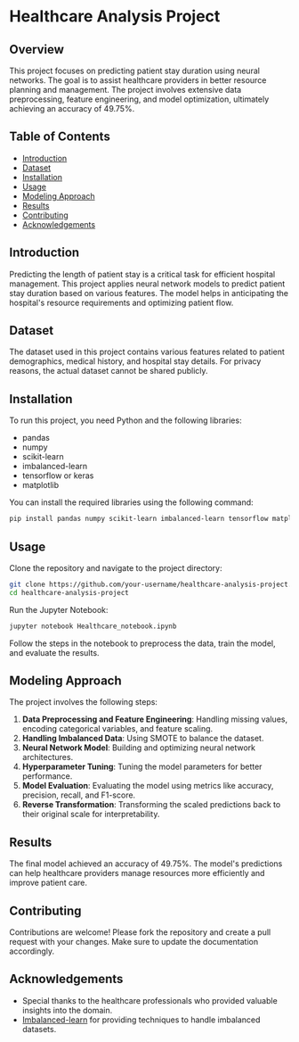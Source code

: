 # Healthcare Analysis Project

## Overview
This project focuses on predicting patient stay duration using neural networks. The goal is to assist healthcare providers in better resource planning and management. The project involves extensive data preprocessing, feature engineering, and model optimization, ultimately achieving an accuracy of 49.75%.

## Table of Contents
- [Introduction](#introduction)
- [Dataset](#dataset)
- [Installation](#installation)
- [Usage](#usage)
- [Modeling Approach](#modeling-approach)
- [Results](#results)
- [Contributing](#contributing)
- [Acknowledgements](#acknowledgements)

## Introduction
Predicting the length of patient stay is a critical task for efficient hospital management. This project applies neural network models to predict patient stay duration based on various features. The model helps in anticipating the hospital's resource requirements and optimizing patient flow.

## Dataset
The dataset used in this project contains various features related to patient demographics, medical history, and hospital stay details. For privacy reasons, the actual dataset cannot be shared publicly.

## Installation
To run this project, you need Python and the following libraries:

- pandas
- numpy
- scikit-learn
- imbalanced-learn
- tensorflow or keras
- matplotlib

You can install the required libraries using the following command:

```bash
pip install pandas numpy scikit-learn imbalanced-learn tensorflow matplotlib
```

## Usage
Clone the repository and navigate to the project directory:

```bash
git clone https://github.com/your-username/healthcare-analysis-project.git
cd healthcare-analysis-project
```

Run the Jupyter Notebook:

```bash
jupyter notebook Healthcare_notebook.ipynb
```

Follow the steps in the notebook to preprocess the data, train the model, and evaluate the results.

## Modeling Approach
The project involves the following steps:
1. **Data Preprocessing and Feature Engineering**: Handling missing values, encoding categorical variables, and feature scaling.
2. **Handling Imbalanced Data**: Using SMOTE to balance the dataset.
3. **Neural Network Model**: Building and optimizing neural network architectures.
4. **Hyperparameter Tuning**: Tuning the model parameters for better performance.
5. **Model Evaluation**: Evaluating the model using metrics like accuracy, precision, recall, and F1-score.
6. **Reverse Transformation**: Transforming the scaled predictions back to their original scale for interpretability.

## Results
The final model achieved an accuracy of 49.75%. The model's predictions can help healthcare providers manage resources more efficiently and improve patient care.

## Contributing
Contributions are welcome! Please fork the repository and create a pull request with your changes. Make sure to update the documentation accordingly.

## Acknowledgements
- Special thanks to the healthcare professionals who provided valuable insights into the domain.
- [Imbalanced-learn](https://imbalanced-learn.org/stable/) for providing techniques to handle imbalanced datasets.

